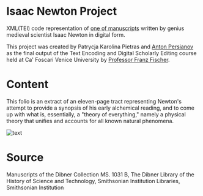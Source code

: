 # Isaac Newton Project
XML(TEI) code representation of [one of manuscripts](https://webapp1.dlib.indiana.edu/newton/html/metsnav3.html#mets=http://purl.dlib.indiana.edu/iudl/newton/mets/ALCH00081&page=1) written by genius medieval scientist Isaac Newton in digital form.

This project was created by Patrycja Karolina Pietras and [Anton Persianov](https://github.com/antonpersi) as the final output of the Text Encoding and Digital Scholarly Editing course held at Ca' Foscari Venice University by [Professor Franz Fischer](www.unive.it/persone/franz.fischer).

# Content

This folio is an extract of an eleven-page tract representing Newton's attempt to provide a synopsis of his early alchemical reading, and to come up with what is, essentially, a "theory of everything," namely a physical theory that unifies and accounts for all known natural phenomena.

![text](http://purl.dlib.indiana.edu/iudl/newton/screen/ALCH00081-01r)

# Source 

Manuscripts of the Dibner Collection MS. 1031 B, The Dibner Library of the History of Science and Technology, Smithsonian Institution Libraries, Smithsonian Institution


